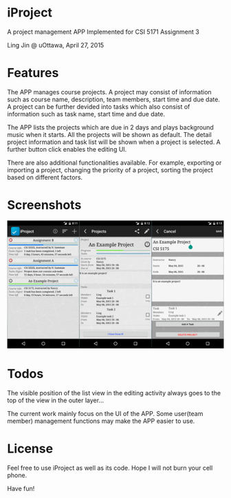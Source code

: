 # iProject

A project management APP Implemented for CSI 5171 Assignment 3

Ling Jin @ uOttawa, April 27, 2015

# Features

The APP manages course projects. A project may consist of information such as course name, description, team members, start time and due date. A project can be further devided into tasks which also consist of information such as task name, start time and due date.

The APP lists the projects which are due in 2 days and plays background music when it starts. All the projects will be shown as default. The detail project information and task list will be shown when a project is selected. A further button click enables the editing UI.

There are also additional functionalities available. For example, exporting or importing a project, changing the priority of a project, sorting the project based on different factors.

# Screenshots
![alt text](https://github.com/jinling86/iProject/blob/master/app/src/main/res/drawable/iProject.png)

# Todos

The visible position of the list view in the editing activity always goes to the top of the view in the outer layer...

The current work mainly focus on the UI of the APP. Some user(team member) management functions may make the APP easier to use.

# License

Feel free to use iProject as well as its code. Hope I will not burn your cell phone.

Have fun!
